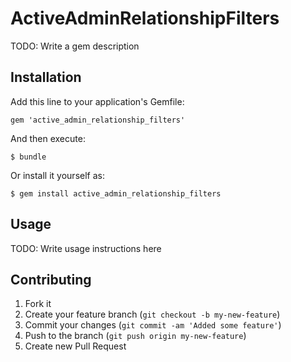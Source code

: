 # ActiveAdminRelationshipFilters

TODO: Write a gem description

## Installation

Add this line to your application's Gemfile:

    gem 'active_admin_relationship_filters'

And then execute:

    $ bundle

Or install it yourself as:

    $ gem install active_admin_relationship_filters

## Usage

TODO: Write usage instructions here

## Contributing

1. Fork it
2. Create your feature branch (`git checkout -b my-new-feature`)
3. Commit your changes (`git commit -am 'Added some feature'`)
4. Push to the branch (`git push origin my-new-feature`)
5. Create new Pull Request
